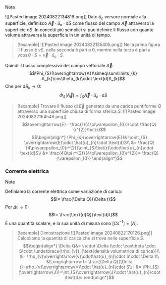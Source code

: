 >[!note]
>![[Pasted image 20240822134818.png]]
>Dato $\hat{u}_{n}$ versore normale alla superficie, definisco $\overrightarrow{A}\cdot \hat{u}_{n}\cdot\text{d}S$ come flusso del campo $\overrightarrow{A}$ attraverso la superficie $\text{d}S$. In concetti più semplici si può definire il flusso con quanto volume attraversa la superficie in un unità di tempo.

>[!example]
>![[Pasted image 20240822135405.png]]
>Nella prima figura il flusso è $vS$, nella seconda è pari a 0, mentre nella terza è pari a $v\cos\theta\cdot S=\overrightarrow{v}\cdot \hat{u}_{n}\cdot S$.

Quindi il flusso complessivo del campo vettoriale $\overrightarrow{A}$:
$$\Phi_{S}(\overrightarrow{A})\simeq\sum\limits_{k} A_{k}\cos\theta_{k}\cdot \text{d}S_{k}$$
Che per $\text{d}S_{k}\to0$: $$\Phi_{S}(\overrightarrow{A})=\int_{S} \overrightarrow{A}\cdot \hat{u}_{n}\cdot \text{d}S$$
>[!example]
>Trovare il flusso di $\overrightarrow{E}$ generato da una carica puntiforme $Q$ attraverso una superficie chiusa di forma sferica $S$:
>![[Pasted image 20240822164548.png]]
>$$\overrightarrow{E}= \frac{1}{4\pi\varepsilon_{0}}\cdot \frac{Q}{r^{2}}\hat{r}$$
>$$\begin{align*}
\Phi_{s}(\overrightarrow{E})&=\oint_{S} \overrightarrow{E}\cdot \hat{u}_{n}\cdot \text{d}S\\
&= \frac{Q}{4\pi\varepsilon_{0}r^{2}}\oint_{S}\hat{r}\cdot\hat{u}_{n}\cdot \text{d}S\\
&=  \frac{4Q\pi r^{2}}{4\pi\varepsilon_{0}r^{2}}= \frac{Q}{\varepsilon_{0}}
\end{align*}$$

### Corrente elettrica
>[!note]
>Definiamo la corrente elettrica come variazione di carica:
>$$I= \frac{\Delta Q}{\Delta t}$$
>Per $\Delta t\to0$: $$I= \frac{\text{d}Q}{\text{d}t}$$
>È una quantità scalare, e la sua unità di misura sono $[Cs^{-1}]=[A]$.

>[!example] Dimostrazione
>![[Pasted image 20240822170126.png]]
>Calcoliamo la quantità di carica che si trova nelle superficie $S$.
>$$\begin{align*}
\Delta Q&= v\cdot \Delta t\cdot \cos\theta \cdot S\cdot \underbrace{\rho_{v}}_{\text{densità volumetrica di carica}}\\
&= \rho_{v}\overrightarrow{v}\cdot\hat{u}_{n}\cdot S\cdot \Delta t\\
&\Longrightarrow I= \frac{\Delta Q}{\Delta t}=\rho_{v}\overrightarrow{v}\cdot \hat{u}_{n}\cdot S\\
I &= \Phi_{S}(\overrightarrow{J})=\int_{S}\overrightarrow{J}\cdot \hat{u}_{n}\cdot \text{d}s 
\end{align*}$$ 
 

